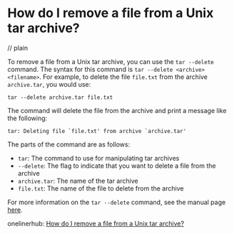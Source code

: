 # How do I remove a file from a Unix tar archive?
// plain

To remove a file from a Unix tar archive, you can use the `tar --delete` command. The syntax for this command is `tar --delete <archive> <filename>`. For example, to delete the file `file.txt` from the archive `archive.tar`, you would use:

```
tar --delete archive.tar file.txt
```

The command will delete the file from the archive and print a message like the following:

```
tar: Deleting file `file.txt' from archive `archive.tar'
```

The parts of the command are as follows:

- `tar`: The command to use for manipulating tar archives
- `--delete`: The flag to indicate that you want to delete a file from the archive
- `archive.tar`: The name of the tar archive
- `file.txt`: The name of the file to delete from the archive

For more information on the `tar --delete` command, see the manual page [here](https://linux.die.net/man/1/tar).

onelinerhub: [How do I remove a file from a Unix tar archive?](https://onelinerhub.com/cli-tar/how-do-i-remove-a-file-from-a-unix-tar-archive)